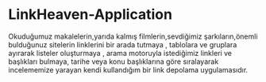 # LinkHeaven-Application

Okuduğumuz makalelerin,yarıda kalmış filmlerin,sevdiğimiz şarkıların,önemli bulduğunuz sitelerin linklerini bir arada tutmaya , tablolara ve gruplara ayırarak listeler oluşturmaya , arama motoruyla istediğimiz linkleri ve başlıkları bulmaya, tarihe veya konu başlıklarına göre sıralayarak incelememize yarayan kendi kullandığım bir link depolama uygulamasıdır.
